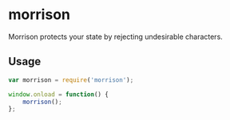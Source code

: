 # morrison
Morrison protects your state by rejecting undesirable characters.


## Usage
```javascript
var morrison = require('morrison');

window.onload = function() {
    morrison();
};
```
